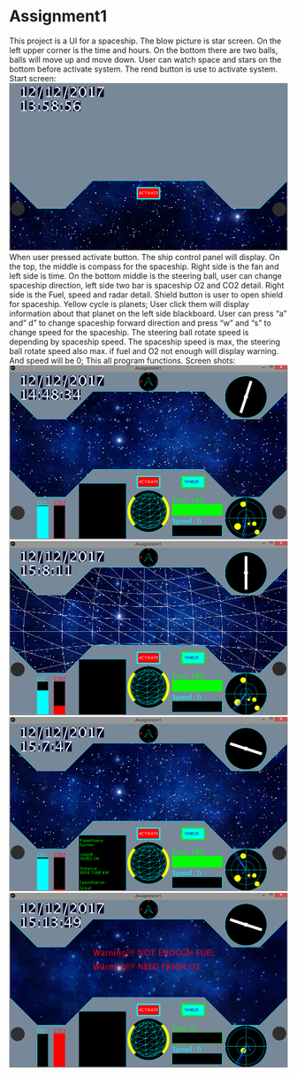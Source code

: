 # Assignment1
This project is a UI for a spaceship.
The blow picture is star screen. On the left upper corner is the time and hours. On the bottom there are two balls, balls will move up and move down. User can watch space and stars on the bottom before activate system. The rend button is use to activate system. 
Start screen:
![alt text](https://github.com/MinhuiChen1996/Assignment1/blob/master/Data/oop_1.png)
When user pressed activate button. The ship control panel will display. On the top, the middle is compass for the spaceship. Right side is the fan and left side is time. On the bottom middle is the steering ball, user can change spaceship direction, left side two bar is spaceship O2 and CO2 detail. Right side is the Fuel, speed and radar detail. Shield button is user to open shield for spaceship. Yellow cycle is planets; User click them will display information about that planet on the left side blackboard. 
User can press “a” and” d” to change spaceship forward direction and press “w” and “s” to change speed for the spaceship.  The steering ball rotate speed is depending by spaceship speed. The spaceship speed is max, the steering ball rotate speed also max. if fuel and O2 not enough will display warning.  And speed will be 0; This all program functions.
Screen shots:
![alt text](https://github.com/MinhuiChen1996/Assignment1/blob/master/Data/oop_2.png "Control Panel")
![alt text](https://github.com/MinhuiChen1996/Assignment1/blob/master/Data/oop_3.png "Shield Open")
![alt text](https://github.com/MinhuiChen1996/Assignment1/blob/master/Data/oop_4.png "Planet Detail")
![alt text](https://github.com/MinhuiChen1996/Assignment1/blob/master/Data/oop_5.png "No Fuel and O2")